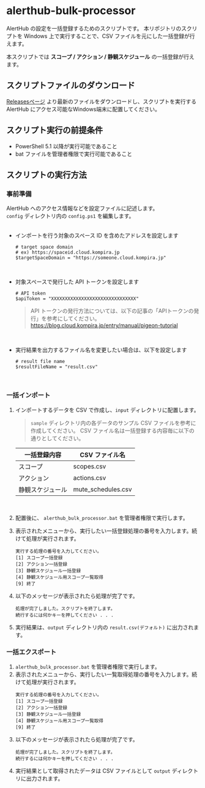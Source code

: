 # alerthub-bulk-processor
AlertHub の設定を一括登録するためのスクリプトです。
本リポジトリのスクリプトを Windows 上で実行することで、CSV ファイルを元にした一括登録が行えます。

本スクリプトでは **スコープ / アクション / 静観スケジュール** の一括登録が行えます。

## スクリプトファイルのダウンロード
[Releasesページ](https://github.com/fixpoint/alerthub-bulk-processor/releases) より最新のファイルをダウンロードし、スクリプトを実行する AlertHub にアクセス可能なWindows端末に配置してください。

## スクリプト実行の前提条件
- PowerShell 5.1 以降が実行可能であること
- bat ファイルを管理者権限で実行可能であること

## スクリプトの実行方法
### 事前準備
AlertHub へのアクセス情報などを設定ファイルに記述します。  
`config` ディレクトリ内の `config.ps1` を編集します。
<br>
<br>
- インポートを行う対象のスペース ID を含めたアドレスを設定します
    ```
    # target space domain
    # ex) https://spaceid.cloud.kompira.jp
    $targetSpaceDomain = "https://someone.cloud.kompira.jp"
    ```

<br>

- 対象スペースで発行した API トークンを設定します
    ```
    # API token
    $apiToken = "XXXXXXXXXXXXXXXXXXXXXXXXXXXXXXX"
    ```
    > API トークンの発行方法については、以下の記事の「APIトークンの発行」を参考にしてください。
    https://blog.cloud.kompira.jp/entry/manual/pigeon-tutorial  

<br>

- 実行結果を出力するファイル名を変更したい場合は、以下を設定します
    ```
    # result file name
    $resultFileName = "result.csv"
    ```

<br>

### 一括インポート
1. インポートするデータを CSV で作成し、`input` ディレクトリに配置します。
    > `sample` ディレクトリ内の各データのサンプル CSV ファイルを参考に作成してください。
    > CSV ファイル名は一括登録する内容毎に以下の通りとしてください。

    | 一括登録内容 | CSV ファイル名 |
    | - | - |
    | スコープ | scopes.csv |
    | アクション | actions.csv |
    | 静観スケジュール | mute_schedules.csv |

<br>

2. 配置後に、 `alerthub_bulk_processor.bat` を管理者権限で実行します。

3. 表示されたメニューから、実行したい一括登録処理の番号を入力します。続けて処理が実行されます。
    ```
    実行する処理の番号を入力してください。
    [1] スコープ一括登録
    [2] アクション一括登録
    [3] 静観スケジュール一括登録
    [4] 静観スケジュール用スコープ一覧取得
    [9] 終了
    ```
4. 以下のメッセージが表示されたら処理が完了です。
    ```
    処理が完了しました。スクリプトを終了します。
    続行するには何かキーを押してください . . .
    ```
5. 実行結果は、`output` ディレクトリ内の `result.csv(デフォルト)` に出力されます。

### 一括エクスポート
1.  `alerthub_bulk_processor.bat` を管理者権限で実行します。
2. 表示されたメニューから、実行したい一覧取得処理の番号を入力します。続けて処理が実行されます。
    ```
    実行する処理の番号を入力してください。
    [1] スコープ一括登録
    [2] アクション一括登録
    [3] 静観スケジュール一括登録
    [4] 静観スケジュール用スコープ一覧取得
    [9] 終了
    ```
3. 以下のメッセージが表示されたら処理が完了です。
    ```
    処理が完了しました。スクリプトを終了します。
    続行するには何かキーを押してください . . .
    ```
4. 実行結果として取得されたデータは CSV ファイルとして `output` ディレクトリに出力されます。